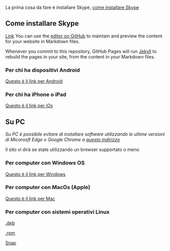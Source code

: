 La prima cosa da fare è installare Skype, [come installare Skype](webpage/install.md)

## Come installare Skype

[Link](webpage/prova.md)
You can use the [editor on GitHub](https://github.com/vimbombo/webpage/edit/master/index.md) to maintain and preview the content for your website in Markdown files.

Whenever you commit to this repository, GitHub Pages will run [Jekyll](https://jekyllrb.com/) to rebuild the pages in your site, from the content in your Markdown files.

### Per chi ha dispositivi Android

[Questo è il link per Android](https://go.skype.com/skype.download.for.phone.android)

### Per chi ha iPhone o iPad

[Questo è il link per iOs](https://go.skype.com/skype.download.for.phone.iphone)

## Su PC

_Su PC è possibile evitare di installare software utilizzando le ultime versioni di Micorosft Edge o Google Chrome a [questo indirizzo](https://web.skype.com/)_

Il sito vi dirà se state utilizzando un browser supportato o meno


### Per computer con Windows OS

[Questo è il link per Windows](https://go.skype.com/windows.desktop.download)

### Per computer con MacOs (Apple)

[Questo è il link per Mac](https://go.skype.com/mac.download)

### Per computer con sistemi operativi Linux

[.deb](https://go.skype.com/skypeforlinux-64.deb)

[.rpm](https://go.skype.com/skypeforlinux-64.rpm)

[Snap](https://go.skype.com/linux.snap)
